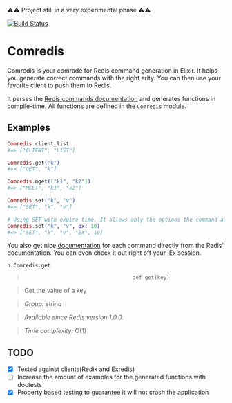 :warning::warning: Project still in a very experimental phase :warning::warning:

[![Build Status](https://travis-ci.org/iurifq/comredis.svg?branch=master)](https://travis-ci.org/iurifq/comredis)

# Comredis

Comredis is your comrade for Redis command generation in Elixir. It helps you generate correct commands with the right arity. You can then use your favorite client to push them to Redis.

It parses the [Redis commands documentation](https://github.com/antirez/redis-doc/blob/master/commands.json) and generates functions in compile-time. All functions are defined in the `Comredis` module.

## Examples

```elixir
Comredis.client_list
#=> ["CLIENT", "LIST"]

Comredis.get("k")
#=> ["GET", "k"]

Comredis.mget(["k1", "k2"])
#=> ["MGET", "k1", "k2"]

Comredis.set("k", "v")
#=> ["SET", "k", "v"]

# Using SET with expire time. It allows only the options the command accepts
Comredis.set("k", "v", ex: 10)
#=> ["SET", "k", "v", "EX", 10]
```

You also get nice [documentation](https://hexdocs.pm/comredis/Comredis.html) for each command directly from the Redis' documentation.
You can even check it out right off your IEx session.

```
h Comredis.get
```

>                                        def get(key)

> Get the value of a key

> *Group:* string

> *Available since Redis version 1.0.0.*

> *Time complexity:* O(1)

## TODO

* [X] Tested against clients(Redix and Exredis)
* [ ] Increase the amount of examples for the generated functions with doctests
* [X] Property based testing to guarantee it will not crash the application
